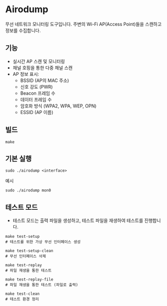 # Airodump

무선 네트워크 모니터링 도구입니다. 주변의 Wi-Fi AP(Access Point)들을 스캔하고 정보를 수집합니다.

## 기능

- 실시간 AP 스캔 및 모니터링
- 채널 호핑을 통한 다중 채널 스캔
- AP 정보 표시:
  - BSSID (AP의 MAC 주소)
  - 신호 강도 (PWR)
  - Beacon 프레임 수
  - 데이터 프레임 수
  - 암호화 방식 (WPA2, WPA, WEP, OPN)
  - ESSID (AP 이름)

## 빌드
```
make
```

## 기본 실행
```
sudo ./airodump <interface>
```

예시
```
sudo ./airodump mon0
```

## 테스트 모드
- 테스트 모드는 출력 파일을 생성하고, 테스트 파일을 재생하여 테스트를 진행합니다.
```
make test-setup
# 테스트를 위한 가상 무선 인터페이스 생성
```
```
make test-setup-clean
# 무선 인터페이스 삭제
```
```
make test-replay
# 파일 재생을 통한 테스트
```
```
make test-replay-file
# 파일 재생을 통한 테스트 (파일로 출력)
```
```
make test-clean
# 테스트 환경 정리
```